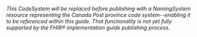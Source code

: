 *This CodeSystem will be replaced before publishing with a NamingSystem resource representing the Canada Post province code system--enabling it to be referenced within this guide. That functionality is not yet fully supported by the FHIR&reg; implementation guide publishing process.*

<br><br>
